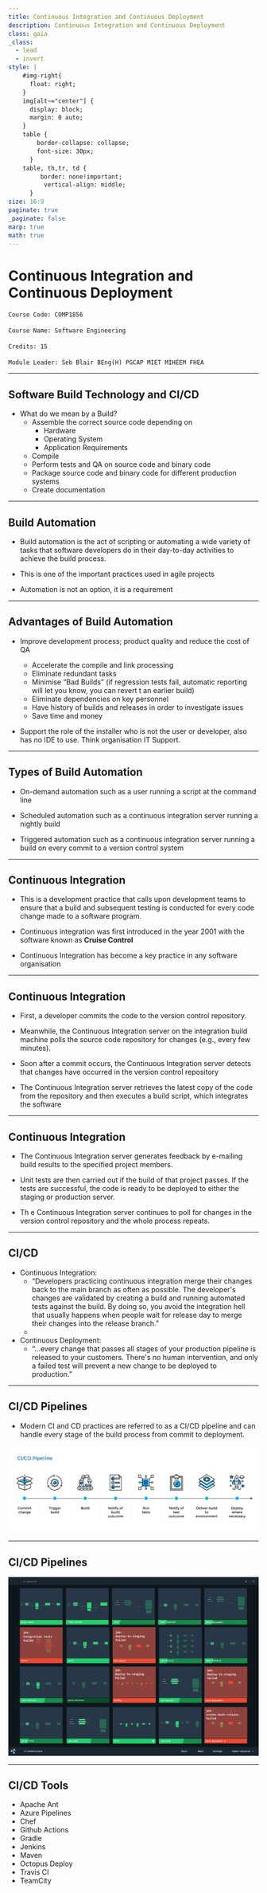 ```yaml
---
title: Continuous Integration and Continuous Deployment
description: Continuous Integration and Continuous Deployment
class: gaia
_class:
  - lead
  - invert
style: |
    #img-right{
      float: right;
    }
    img[alt~="center"] {
      display: block;
      margin: 0 auto;
    }
    table {
        border-collapse: collapse;
        font-size: 30px;
      }
    table, th,tr, td {
         border: none!important; 
          vertical-align: middle;
      }
size: 16:9
paginate: true
_paginate: false
marp: true
math: true
---
```


# Continuous Integration and Continuous Deployment

    Course Code: COMP1856 
    
    Course Name: Software Engineering

    Credits: 15

    Module Leader: Seb Blair BEng(H) PGCAP MIET MIHEEM FHEA

---

## Software Build Technology and CI/CD

- What do we mean by a Build?
  - Assemble the correct source code depending on 
    - Hardware
    - Operating System
    - Application Requirements 
  - Compile
  - Perform tests and QA on source code and binary code
  - Package source code and binary code for different production systems
  - Create documentation

---

## Build Automation

- Build automation is the act of scripting or automating a wide variety of tasks that software developers do in their day-to-day activities to achieve the build process.

- This is one of the important practices used in agile projects

- Automation is not an option, it is a requirement 

---

## Advantages of Build Automation

- Improve development process; product quality and reduce the cost of QA
  - Accelerate the compile and link processing
  - Eliminate redundant tasks 
  - Minimise “Bad Builds” (if regression tests fail, automatic reporting will let you know, you can revert t an earlier build)
  - Eliminate dependencies on key personnel 
  - Have history of builds and releases in order to investigate issues
  - Save time and money

- Support the role of the installer who is not the user or developer, also has no IDE to use. Think organisation IT Support.

---

## Types of Build Automation

- On-demand automation such as a user running a script at the command line

- Scheduled automation such as a continuous integration server running a nightly build

- Triggered automation such as a continuous integration server running a build on every commit to a version control system

---

## Continuous Integration

- This is a development practice that calls upon development teams to ensure that a build and subsequent testing is conducted for every code change made to a software program.

- Continuous integration was first introduced in the year 2001 with the software known as **Cruise Control**

- Continuous Integration has become a key practice in any software organisation

---

## Continuous Integration

- First, a developer commits the code to the version control repository. 

- Meanwhile, the Continuous Integration server on the integration build machine polls the source code repository for changes (e.g., every few minutes). 

- Soon after a commit occurs, the Continuous Integration server detects that changes have occurred in the version control repository 

- The Continuous Integration server retrieves the latest copy of the code from the repository and then executes a build script, which integrates the software

---

## Continuous Integration

- The Continuous Integration server generates feedback by e-mailing build results to the specified project members.

- Unit tests are then carried out if the build of that project passes. If the tests are successful, the code is ready to be deployed to either the staging or production server.

- Th e Continuous Integration server continues to poll for changes in the version control repository and the whole process repeats.

---

## CI/CD

- Continuous Integration:
  - “Developers practicing continuous integration merge their changes back to the main branch as often as possible. The developer's changes are validated by creating a build and running automated tests against the build. By doing so, you avoid the integration hell that usually happens when people wait for release day to merge their changes into the release branch.”
  - 
- Continuous Deployment:
  - “…every change that passes all stages of your production pipeline is released to your customers. There's no human intervention, and only a failed test will prevent a new change to be deployed to production.”

---

## CI/CD Pipelines

- Modern CI and CD practices are referred to as a CI/CD pipeline and can handle every stage of the build process from commit to deployment.

![w:1100 center](../../figures/cicdPipelines.png)

---

## CI/CD Pipelines

![w:900 center](../../figures/cicdIndicator.png)

---

## CI/CD Tools

- Apache Ant
- Azure Pipelines
- Chef
- Github Actions
- Gradle
- Jenkins
- Maven
- Octopus Deploy
- Travis CI
- TeamCity





